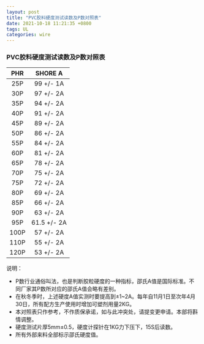 ```yaml
---
layout: post
title: "PVC胶料硬度测试读数及P数对照表"
date: 2021-10-18 11:21:35 +0800
tags: UL
categories: wire
---
```


### PVC胶料硬度测试读数及P数对照表

PHR | SHORE A
:-: | :-: 
25P | 99 +/- 1A
30P | 97 +/- 2A
35P | 94 +/- 2A
40P | 91 +/- 2A
45P | 89 +/- 2A
50P | 86 +/- 2A
55P | 84 +/- 2A
60P | 81 +/- 2A
65P | 78 +/- 2A
70P | 75 +/- 2A
75P | 72 +/- 2A
80P | 69 +/- 2A
85P | 66 +/- 2A
90P | 63 +/- 2A
95P | 61.5 +/- 2A
100P | 57 +/- 2A
110P | 55 +/- 2A
120P | 53 +/- 2A


说明：

* P数行业通俗叫法，也是判断胶粒硬度的一种指标，邵氏A值是国际标准。不同厂家其P数所对应的邵氏A值会略有差别。
* 在秋冬季时，上述硬度A值实测时要提高到±1~2A。每年自11月1日至次年4月30日，所有配方生产使用时增加可塑剂用量2KG。
* 本对照表只作参考，不作质保承诺，如与此冲突处，请提变更申请。本部将斟情调整。
* 硬度测试片厚5mm±0.5，硬度计探针在1KG力下压下，15S后读数。
* 所有外部来料全部标示邵氏硬度值。